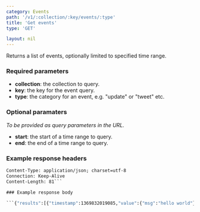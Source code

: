 ```yaml
---
category: Events
path: '/v1/:collection/:key/events/:type'
title: 'Get events'
type: 'GET'

layout: nil
---
```


Returns a list of events, optionally limited to specified time range.

### Required parameters

* **collection**: the collection to query.
* **key**: the key for the event query.
* **type**: the category for an event, e.g. "update" or "tweet" etc.

### Optional paramaters

*To be provided as query parameters in the URL.*

* **start**: the start of a time range to query.
* **end**: the end of a time range to query.

### Example response headers

```HTTP/1.1 200 OK
Content-Type: application/json; charset=utf-8
Connection: Keep-Alive
Content-Length: 81```

### Example response body

```{"results":[{"timestamp":1369832019085,"value":{"msg":"hello world"}}],"count":1}```


